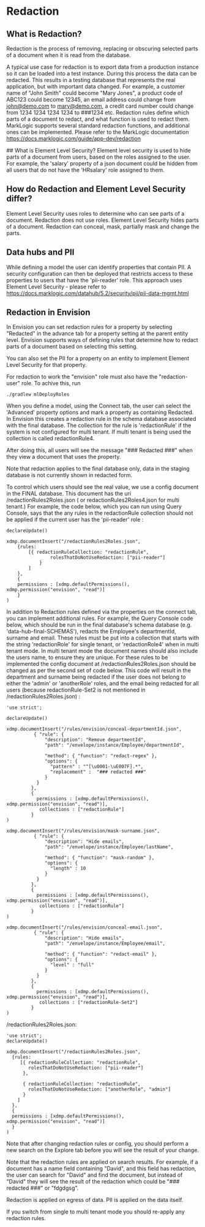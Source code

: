 # Redaction 

## What is Redaction?
Redaction is the process of removing, replacing or obscuring selected parts of a document when it is read from the database.

A typical use case for redaction is to export data from a production instance so it can be loaded into a test instance. During this process the data can be redacted. This results in a testing database that represents the real application, but with important data changed. For example, a customer name of "John Smith" could become "Mary Jones", a product code of ABC123 could become 12345, an email address could change from john@demo.com to mary@demo.com, a credit card number could change from 1234 1234 1234 1234  to ###1234 etc. Redaction rules define which parts of a document to redact, and what function is used to redact them. MarkLogic supports several standard redaction functions, and additional ones can be implemented. Please refer to the MarkLogic documentation  https://docs.marklogic.com/guide/app-dev/redaction

## What is Element Level Security?
Element level security is used to hide parts of a document from users, based on the roles assigned to the user. For example, the 'salary' property of a json document could be hidden from all users that do not have the 'HRsalary' role assigned to them.

## How do Redaction and Element Level Security differ?
Element Level Security uses roles to determine who can see parts of a document. Redaction does not use roles.
Element Level Security hides parts of a document. Redaction can conceal, mask, partially mask and change the parts.

## Data hubs and PII
While defining a model the user can identify properties that contain PII. A security configuration can then be deployed that restricts access to these properties to users that have the 'pii-reader' role. This approach uses Element Level Security - please refer to https://docs.marklogic.com/datahub/5.2/security/pii/pii-data-mgmt.html

## Redaction in Envision
In Envision you can set redaction rules for a property by selecting "Redacted" in the advance tab for a property setting at the parent entity level. Envision supports ways of defining rules that determine how to redact parts of a document based on selecting this setting.

You can also set the PII for a property on an entity to implement Element Level Security for that property.

For redaction to work the "envision" role must also have the "redaction-user" role. To achive this, run 
```
./gradlew mlDeployRoles 
```

When you define a model, using the Connect tab, the user can select the 'Advanced' property options and mark a property as containing Redacted. In Envision this creates a redaction rule in the schema database associated with the final database. The collection for the rule is 'redactionRule' if the system is not configured for multi tenant. If multi tenant is being used the collection is called redactionRule4<currentUserName>. 

After doing this, all users will see the message "### Redacted ###" when they view a document that uses the property.

Note that redaction applies to the final database only, data in the staging database is not currently shown in redacted form. 

To control which users should see the real value, we use a config document in the FINAL database. This document has the uri /redactionRules2Roles.json ( or redactionRules2Roles4<currentUserName>.json for multi tenant.) For example, the code below, which you can run using Query Console, says that the any rules in the redactionRule collection should not be applied if the current user has the 'pii-reader' role :
```
declareUpdate()

xdmp.documentInsert("/redactionRules2Roles.json",
	{rules:
		[{ redactionRuleCollection: "redactionRule",
				rolesThatDoNotUseRedaction: ["pii-reader"]
			}
		]
	},
	{
	permissions : [xdmp.defaultPermissions(), xdmp.permission("envision", "read")]
	}
)
```

In addition to Redaction rules defined via the properties on the connect tab, you can implement additional rules. For example, the Query Console code below, which should be run in the final database's schema database (e.g. 'data-hub-final-SCHEMAS'), redacts the Employee's departmentId, surname and email. These rules must be put into a collection that starts with the string 'redactionRole' for single tenant, or 'redactionRole4<currentUserName>' when in multi tenant mode. In multi tenant mode the document names should also include the users name, to ensure they are unique. For these rules to be implemented the config document at /redactionRules2Roles.json should be changed as per the second set of code below. This code will result in the department and surname being redacted if the user does not belong to either the 'admin' or 'anotherRole' roles, and the email being redacted for all users (because redactionRule-Set2 is not mentioned in /redactionRules2Roles.json) :
```
'use strict';

declareUpdate()

xdmp.documentInsert("/rules/envision/conceal-departmentId.json",
          { "rule": {
              "description": "Remove departmentId",
              "path": "/envelope/instance/Employee/departmentId",

              "method": { "function": "redact-regex" },
              "options": {
                "pattern" : "^[\u0001-\uE007F].*",
                "replacement" :  "### redacted ###"
              }
           }
         },
         {
           permissions : [xdmp.defaultPermissions(), xdmp.permission("envision", "read")],
            collections : ["redactionRule"]
         }
)

xdmp.documentInsert("/rules/envision/mask-surname.json",
          { "rule": {
              "description": "Hide emails",
              "path": "/envelope/instance/Employee/lastName",

              "method": { "function": "mask-random" },
              "options": {
                "length" : 10
              }
           }
         },
         {
           permissions : [xdmp.defaultPermissions(), xdmp.permission("envision", "read")],
            collections : ["redactionRule"]
         }
)

xdmp.documentInsert("/rules/envision/conceal-email.json",
          { "rule": {
              "description": "Hide emails",
              "path": "/envelope/instance/Employee/email",

              "method": { "function": "redact-email" },
              "options": {
                "level" : "full"
              }
           }
         },
         {
           permissions : [xdmp.defaultPermissions(), xdmp.permission("envision", "read")],
            collections : ["redactionRule-Set2"]
         }
)
```

/redactionRules2Roles.json:
```
'use strict';
declareUpdate()

xdmp.documentInsert("/redactionRules2Roles.json",
  {rules:
     [{ redactionRuleCollection: "redactionRule",
        rolesThatDoNotUseRedaction: ["pii-reader"]
      },

      { redactionRuleCollection: "redactionRule",
        rolesThatDoNotUseRedaction: ["anotherRole", "admin"]
      }
    ]
  },
  {
  permissions : [xdmp.defaultPermissions(), xdmp.permission("envision", "read")]
  }
)
```
Note that after changing redaction rules or config, you should perform a new search on the Explore tab before you will see the result of your change.

Note that the redaction rules are applied on search results. For example, if a document has a name field containing "David", and this field has redaction, the user can search for "David" and find the document, but instead of "David" they will see the result of the redaction which could be "### redacted ###" or "fdgdgsg".

Redaction is applied on egress of data.  PII is applied on the data itself.

If you switch from single to multi tenant mode you should re-apply any redaction rules. 
